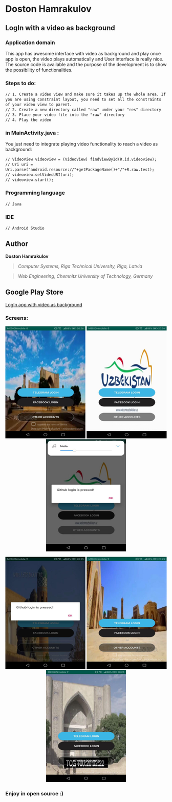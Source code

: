 # Doston Hamrakulov

## LogIn with a video as background
### Application domain  
This app has awesome interface with video as background and play once app is open, the video plays automatically and User interface is really nice. The source code is available and the purpose of the development is to show the possibility of functionalities.



### Steps to do:
``` [code]
// 1. Create a video view and make sure it takes up the whole area. If you are using constraint layout, you need to set all the constraints of your video view to parent.
// 2. Create a new directory called "raw" under your "res" directory
// 3. Place your video file into the "raw" directory
// 4. Play the video
``` 

### in MainActivity.java :
You just need to integrate playing video functionality to reach a video as background:

``` [code]
// VideoView videoview = (VideoView) findViewById(R.id.videoview);
// Uri uri = Uri.parse("android.resource://"+getPackageName()+"/"+R.raw.test);
// videoview.setVideoURI(uri);
// videoview.start();
```


### Programming language
```[java]
// Java 
```

### IDE
```[androidstudio]
// Android Studio
```

## Author
**Doston Hamrakulov**
>*Computer Systems, Riga Technical University, Riga, Latvia*

>*Web Engineering, Chemnitz University of Technology, Germany*


## Google Play Store

<a href="https://play.google.com/store/apps/details?id=com.idoston.set_video_as_background">LogIn app with video as background</a>


### Screens:


<p align="center">
	<img width="250px" height="350px" src="https://github.com/dostonhamrakulov/Android-LogIn---with-video-as-background/blob/master/Images/1.jpg" />
<img width="250px" height="350px" src="https://github.com/dostonhamrakulov/Android-LogIn---with-video-as-background/blob/master/Images/2.jpg" />
<img width="250px" height="350px" src="https://github.com/dostonhamrakulov/Android-LogIn---with-video-as-background/blob/master/Images/3.jpg" />
</p>

<p align="center">
	<img width="250px" height="350px" src="https://github.com/dostonhamrakulov/Android-LogIn---with-video-as-background/blob/master/Images/4.jpg" />
<img width="250px" height="350px" src="https://github.com/dostonhamrakulov/Android-LogIn---with-video-as-background/blob/master/Images/5.jpg" />
<img width="250px" height="350px" src="https://github.com/dostonhamrakulov/Android-LogIn---with-video-as-background/blob/master/Images/6.jpg" />
</p>


### Enjoy in open source :)
